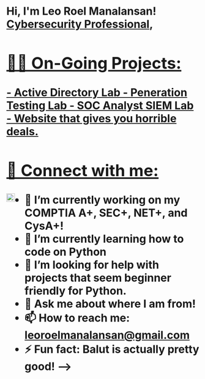 <h1>Hi, I'm Leo Roel Manalansan! <br/><a href="[https://github.com/NotCepheii]">Cybersecurity Professional</a>, <a href="https://www.linkedin.com/in/leo-roel-manalansan/">

<h2>👨‍💻 On-Going Projects:</h2>
- Active Directory Lab
- Peneration Testing Lab
- SOC Analyst SIEM Lab
- Website that gives you horrible deals.


<h2> 🤳 Connect with me:</h2>

[<img align="left" alt="Leo Roel Manalansan | LinkedIn" width="22px" src="https://cdn.jsdelivr.net/npm/simple-icons@v3/icons/linkedin.svg" />][linkedin]

[TryHackMe]: https://tryhackme.com/p/NotCephei
[linkedin]: https://www.linkedin.com/in/leo-roel-manalansan/

- 🔭 I’m currently working on my COMPTIA A+, SEC+, NET+, and CysA+!
- 🌱 I’m currently learning how to code on Python
- 🤔 I’m looking for help with projects that seem beginner friendly for Python.
- 💬 Ask me about where I am from!
- 📫 How to reach me: leoroelmanalansan@gmail.com
- ⚡ Fun fact: Balut is actually pretty good! 
-->
